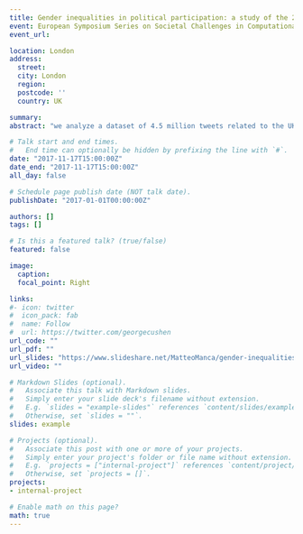 ```yaml
---
title: Gender inequalities in political participation: a study of the 2017 UK general elections on Twitter.
event: European Symposium Series on Societal Challenges in Computational Social Science
event_url: 

location: London
address:
  street: 
  city: London
  region: 
  postcode: ''
  country: UK

summary: 
abstract: "we analyze a dataset of 4.5 million tweets related to the UK general elections of 2017 to investigate the gender composition of the different (political) communities, and to investigate gender inequalities in relation to online polarization."

# Talk start and end times.
#   End time can optionally be hidden by prefixing the line with `#`.
date: "2017-11-17T15:00:00Z"
date_end: "2017-11-17T15:00:00Z"
all_day: false

# Schedule page publish date (NOT talk date).
publishDate: "2017-01-01T00:00:00Z"

authors: []
tags: []

# Is this a featured talk? (true/false)
featured: false

image:
  caption: 
  focal_point: Right

links:
#- icon: twitter
#  icon_pack: fab
#  name: Follow
#  url: https://twitter.com/georgecushen
url_code: ""
url_pdf: ""
url_slides: "https://www.slideshare.net/MatteoManca/gender-inequalities-in-political-participation-a-study-of-the-2017-uk-general-elections-on-twitter?ref=https://mattemanca.wordpress.com/2017/11/20/european-symposium-series-on-societal-challenges-in-computational-social-science/"
url_video: ""

# Markdown Slides (optional).
#   Associate this talk with Markdown slides.
#   Simply enter your slide deck's filename without extension.
#   E.g. `slides = "example-slides"` references `content/slides/example-slides.md`.
#   Otherwise, set `slides = ""`.
slides: example

# Projects (optional).
#   Associate this post with one or more of your projects.
#   Simply enter your project's folder or file name without extension.
#   E.g. `projects = ["internal-project"]` references `content/project/deep-learning/index.md`.
#   Otherwise, set `projects = []`.
projects:
- internal-project

# Enable math on this page?
math: true
---
```


